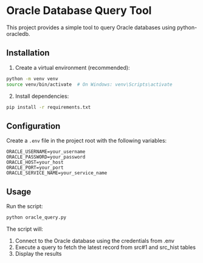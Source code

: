 # Oracle Database Query Tool

This project provides a simple tool to query Oracle databases using python-oracledb.

## Installation

1. Create a virtual environment (recommended):
```bash
python -m venv venv
source venv/bin/activate  # On Windows: venv\Scripts\activate
```

2. Install dependencies:
```bash
pip install -r requirements.txt
```

## Configuration

Create a `.env` file in the project root with the following variables:
```
ORACLE_USERNAME=your_username
ORACLE_PASSWORD=your_password
ORACLE_HOST=your_host
ORACLE_PORT=your_port
ORACLE_SERVICE_NAME=your_service_name
```

## Usage

Run the script:
```bash
python oracle_query.py
```

The script will:
1. Connect to the Oracle database using the credentials from .env
2. Execute a query to fetch the latest record from src#1 and src_hist tables
3. Display the results 